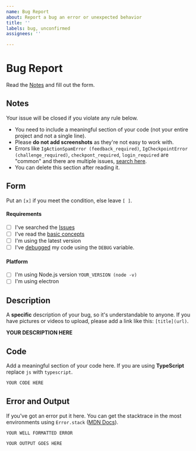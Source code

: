```yaml
---
name: Bug Report
about: Report a bug an error or unexpected behavior
title: ''
labels: bug, unconfirmed
assignees: ''

---
```


# Bug Report

Read the [Notes](#notes) and fill out the form.

## Notes
Your issue will be closed if you violate any rule below.
 - You need to include a meaningful section of your code
  (not your entire project and not a single line).
 - Please **do not add screenshots** as they're not easy to work with.
 - Errors like `IgActionSpamError (feedback_required)`, `IgCheckpointError (challenge_required)`, `checkpont_required`, `login_required`
    are "common" and there are multiple issues, [search here](https://github.com/dilame/instagram-private-api/issues).
 - You can delete this section after reading it.
 
## Form
Put an `[x]` if you meet the condition, else leave `[ ]`.
#### Requirements
 - [ ] I've searched the [Issues](https://github.com/dilame/instagram-private-api/issues)
 - [ ] I've read the [basic concepts](https://github.com/dilame/instagram-private-api#basic-concepts)
 - [ ] I'm using the latest version
 - [ ] I've [debugged](https://github.com/dilame/instagram-private-api#debugging) my code using the `DEBUG` variable.
#### Platform
 - [ ] I'm using Node.js version `YOUR_VERSION (node -v)`
 - [ ] I'm using electron

## Description
A **specific** description of your bug, so it's understandable to anyone.
If you have pictures or videos to upload, please add a link like this: `[title](url)`.

**YOUR DESCRIPTION HERE**

## Code
Add a meaningful section of your code here. If you are using **TypeScript** replace `js` with `typescript`.

```js
YOUR CODE HERE
```

## Error and Output
If you've got an error put it here.
You can get the stacktrace in the most environments using 
`Error.stack` ([MDN Docs](https://developer.mozilla.org/en-US/docs/Web/JavaScript/Reference/Global_Objects/Error/stack)).

```
YOUR WELL FORMATTED ERROR
```

```
YOUR OUTPUT GOES HERE
```
